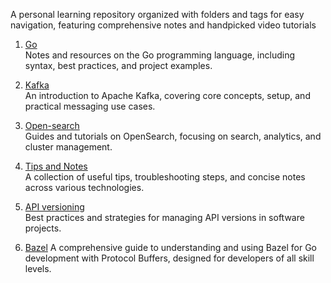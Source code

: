 
A personal learning repository organized with folders and tags for easy navigation, featuring comprehensive notes and handpicked video tutorials

1. [Go](go/go.md)  
    Notes and resources on the Go programming language, including syntax, best practices, and project examples.

2. [Kafka](kafka/kafka-basics.md)  
    An introduction to Apache Kafka, covering core concepts, setup, and practical messaging use cases.

3. [Open-search](openSearch/open_search.md)  
    Guides and tutorials on OpenSearch, focusing on search, analytics, and cluster management.

4. [Tips and Notes](tips.md)  
    A collection of useful tips, troubleshooting steps, and concise notes across various technologies.

5. [API versioning](/api-versioning-guide/README.md)  
    Best practices and strategies for managing API versions in software projects.

6. [Bazel](/others/bazel.md)
   A comprehensive guide to understanding and using Bazel for Go development with Protocol Buffers, designed for developers of all skill levels.
